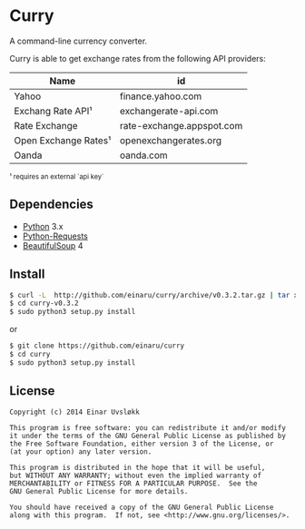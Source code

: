 # Curry

A command-line currency converter.

Curry is able to get exchange rates from the following API providers:

| Name                 | id                        |
| -------------------  | ------------------------- |
| Yahoo                | finance.yahoo.com         |
| Exchang Rate API¹    | exchangerate-api.com      |
| Rate Exchange        | rate-exchange.appspot.com |
| Open Exchange Rates¹ | openexchangerates.org     |
| Oanda                | oanda.com                 |

<small>
¹ requires an external `api key`
</small>


## Dependencies

- [Python](https://www.python.org) 3.x
- [Python-Requests](http://docs.python-requests.org/en/latest/)
- [BeautifulSoup](http://www.crummy.com/software/BeautifulSoup/) 4


## Install

``` bash
$ curl -L  http://github.com/einaru/curry/archive/v0.3.2.tar.gz | tar xz
$ cd curry-v0.3.2
$ sudo python3 setup.py install
```

or

```bash
$ git clone https://github.com/einaru/curry
$ cd curry
$ sudo python3 setup.py install
```


## License

```
Copyright (c) 2014 Einar Uvsløkk

This program is free software: you can redistribute it and/or modify
it under the terms of the GNU General Public License as published by
the Free Software Foundation, either version 3 of the License, or
(at your option) any later version.

This program is distributed in the hope that it will be useful,
but WITHOUT ANY WARRANTY; without even the implied warranty of
MERCHANTABILITY or FITNESS FOR A PARTICULAR PURPOSE.  See the
GNU General Public License for more details.

You should have received a copy of the GNU General Public License
along with this program.  If not, see <http://www.gnu.org/licenses/>.
```
